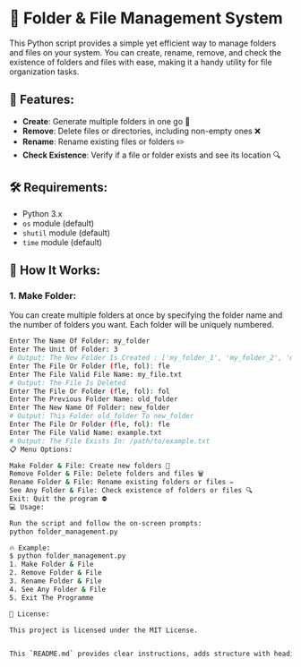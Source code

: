 # 📂 Folder & File Management System

This Python script provides a simple yet efficient way to manage folders and files on your system. You can create, rename, remove, and check the existence of folders and files with ease, making it a handy utility for file organization tasks. 

## 🚀 Features:
- **Create**: Generate multiple folders in one go 📁
- **Remove**: Delete files or directories, including non-empty ones ❌
- **Rename**: Rename existing files or folders ✏️
- **Check Existence**: Verify if a file or folder exists and see its location 🔍

## 🛠️ Requirements:
- Python 3.x
- `os` module (default)
- `shutil` module (default)
- `time` module (default)

## 🔧 How It Works:
### 1. **Make Folder**: 
You can create multiple folders at once by specifying the folder name and the number of folders you want. Each folder will be uniquely numbered.
```bash
Enter The Name Of Folder: my_folder
Enter The Unit Of Folder: 3
# Output: The New Folder Is Created : ['my_folder_1', 'my_folder_2', 'my_folder_3']
Enter The File Or Folder (fle, fol): fle
Enter The File Valid File Name: my_file.txt
# Output: The File Is Deleted
Enter The File Or Folder (fle, fol): fol
Enter The Previous Folder Name: old_folder
Enter The New Name Of Folder: new_folder
# Output: This Folder old_folder To new_folder
Enter The File Or Folder (fle, fol): fle
Enter The File Valid Name: example.txt
# Output: The File Exists In: /path/to/example.txt
📋 Menu Options:

Make Folder & File: Create new folders 📂
Remove Folder & File: Delete folders and files 🗑️
Rename Folder & File: Rename existing folders or files ✏️
See Any Folder & File: Check existence of folders or files 🔍
Exit: Quit the program ⛔
💻 Usage:

Run the script and follow the on-screen prompts:
python folder_management.py

🔥 Example:
$ python folder_management.py
1. Make Folder & File
2. Remove Folder & File
3. Rename Folder & File
4. See Any Folder & File
5. Exit The Programme

📝 License:

This project is licensed under the MIT License.


This `README.md` provides clear instructions, adds structure with headings, and incorporates relevant emojis for each section to enhance readability and user engagement.
